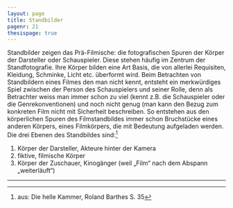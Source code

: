 ```yaml
---
layout: page
title: Standbilder
pagenr: 21
thesispage: true
---
```

Standbilder zeigen das Prä-Filmische: die fotografischen Spuren der Körper der Darsteller oder Schauspieler. Diese stehen häufig im Zentrum der Standfotografie. Ihre Körper bilden eine Art Basis, die von allerlei Requisiten, Kleidung, Schminke, Licht etc. überformt wird. Beim Betrachten von Standbildern eines Filmes den man nicht kennt, entsteht ein merkwürdiges Spiel zwischen der Person des Schauspielers und seiner Rolle, denn als Betrachter weiss man immer schon zu viel (kennt z.B. die Schauspieler oder die Genrekonventionen) und noch nicht genug (man kann den Bezug zum konkreten Film nicht mit Sicherheit beschreiben. So entstehen aus den körperlichen Spuren des Filmstandbildes immer schon Bruchstücke eines anderen Körpers, eines Filmkörpers, die mit Bedeutung aufgeladen werden.
Die drei Ebenen des Standbildes sind:[^16]

1. Körper der Darsteller, Akteure hinter der Kamera
2. fiktive, filmische Körper
3. Körper der Zuschauer, Kinogänger (weil „Film“ nach dem Abspann „weiterläuft“)

---

[^16]:
	aus: Die helle Kammer, Roland Barthes S. 35
